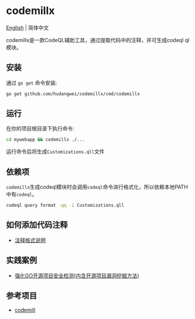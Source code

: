 codemillx
===

[English](README.md) | 简体中文

codemillx是一款CodeQL辅助工具，通过提取代码中的注释，并可生成codeql ql模块。

## 安装

通过 `go get` 命令安装:

```bash
go get github.com/hudangwei/codemillx/cmd/codemillx
```

## 运行

在你的项目根目录下执行命令:

```bash
cd mywebapp && codemillx ./...
```

运行命令后将生成`Customizations.qll`文件

## 依赖项

`codemillx`生成codeql模块时会调用`codeql`命令进行格式化，所以依赖本地PATH中有`codeql`。

```sh
codeql query format -qq -i Customizations.qll
```

## 如何添加代码注释

* [注释格式说明](docs/comment-zh_CN.md)

## 实践案例

* [强化GO开源项目安全检测(内含开源项目漏洞挖掘方法)](docs/codeql-action-zh_CN.md)

## 参考项目

* [codemill](https://github.com/gagliardetto/codemill)
